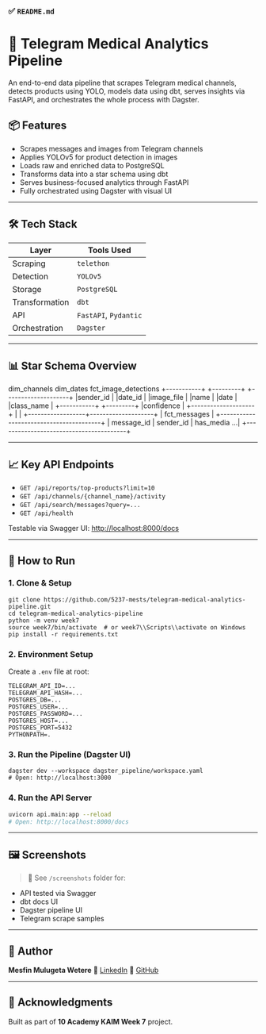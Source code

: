 ### ✅ `README.md`

# 🧪 Telegram Medical Analytics Pipeline

An end-to-end data pipeline that scrapes Telegram medical channels, detects products using YOLO, models data using dbt, serves insights via FastAPI, and orchestrates the whole process with Dagster.

## 📦 Features

- Scrapes messages and images from Telegram channels
- Applies YOLOv5 for product detection in images
- Loads raw and enriched data to PostgreSQL
- Transforms data into a star schema using dbt
- Serves business-focused analytics through FastAPI
- Fully orchestrated using Dagster with visual UI

---

## 🛠️ Tech Stack

| Layer          | Tools Used            |
| -------------- | --------------------- |
| Scraping       | `telethon`            |
| Detection      | `YOLOv5`              |
| Storage        | `PostgreSQL`          |
| Transformation | `dbt`                 |
| API            | `FastAPI`, `Pydantic` |
| Orchestration  | `Dagster`             |

---

## 📊 Star Schema Overview

dim_channels dim_dates fct_image_detections
+-----------+ +---------+ +--------------------+
|sender_id | |date_id | |image_file |
|name | |date | |class_name |
+-----------+ +---------+ |confidence |
+--------------------+
|
|
+------------------+--------------------+
\| fct_messages |
+----------------------------------------+
\| message_id | sender_id | has_media ...|
+----------------------------------------+

---

## 📈 Key API Endpoints

- `GET /api/reports/top-products?limit=10`
- `GET /api/channels/{channel_name}/activity`
- `GET /api/search/messages?query=...`
- `GET /api/health`

Testable via Swagger UI: [http://localhost:8000/docs](http://localhost:8000/docs)

---

## 🚀 How to Run

### 1. Clone & Setup

```
git clone https://github.com/5237-mests/telegram-medical-analytics-pipeline.git
cd telegram-medical-analytics-pipeline
python -m venv week7
source week7/bin/activate  # or week7\\Scripts\\activate on Windows
pip install -r requirements.txt
```

### 2. Environment Setup

Create a `.env` file at root:

```
TELEGRAM_API_ID=...
TELEGRAM_API_HASH=...
POSTGRES_DB=...
POSTGRES_USER=...
POSTGRES_PASSWORD=...
POSTGRES_HOST=...
POSTGRES_PORT=5432
PYTHONPATH=.
```

### 3. Run the Pipeline (Dagster UI)

```
dagster dev --workspace dagster_pipeline/workspace.yaml
# Open: http://localhost:3000
```

### 4. Run the API Server

```bash
uvicorn api.main:app --reload
# Open: http://localhost:8000/docs
```

---

## 🖼️ Screenshots

> 📌 See `/screenshots` folder for:

- API tested via Swagger
- dbt docs UI
- Dagster pipeline UI
- Telegram scrape samples

---

## 🧠 Author

**Mesfin Mulugeta Wetere**
💼 [LinkedIn](https://linkedin.com/in/mesfin-mulgeta)
🐙 [GitHub](https://github.com/5237-mests)

---

## 🌟 Acknowledgments

Built as part of **10 Academy KAIM Week 7** project.
